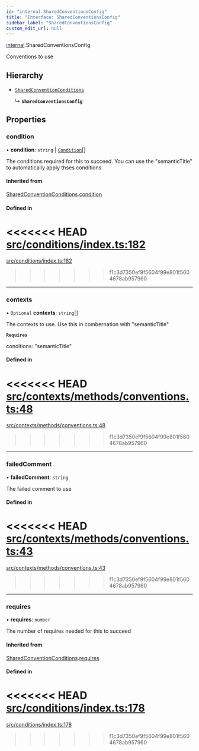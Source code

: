 ```yaml
---
id: "internal.SharedConventionsConfig"
title: "Interface: SharedConventionsConfig"
sidebar_label: "SharedConventionsConfig"
custom_edit_url: null
---
```


<!-- @format -->

[internal](../modules/internal.md).SharedConventionsConfig

Conventions to use

## Hierarchy

- [`SharedConventionConditions`](SharedConventionConditions.md)

  ↳ **`SharedConventionsConfig`**

## Properties

### condition

• **condition**: `string` \| [`Condition`](../#condition)[]

The conditions required for this to succeed. You can use the "semanticTitle" to automatically apply thses conditions

#### Inherited from

[SharedConventionConditions](SharedConventionConditions.md).[condition](SharedConventionConditions.md#condition)

#### Defined in

<<<<<<< HEAD
[src/conditions/index.ts:182](https://github.com/Resnovas/smartcloud/blob/b9e22a9/src/conditions/index.ts#L182)
=======
[src/conditions/index.ts:182](https://github.com/Resnovas/smartcloud/blob/b91f5b4/src/conditions/index.ts#L182)

> > > > > > > f1c3d7350ef9f5604f99e801f5604678ab957960

---

### contexts

• `Optional` **contexts**: `string`[]

The contexts to use. Use this in combernation with "semanticTitle"

**`Requires`**

conditions: "semanticTitle"

#### Defined in

<<<<<<< HEAD
[src/contexts/methods/conventions.ts:48](https://github.com/Resnovas/smartcloud/blob/b9e22a9/src/contexts/methods/conventions.ts#L48)
=======
[src/contexts/methods/conventions.ts:48](https://github.com/Resnovas/smartcloud/blob/b91f5b4/src/contexts/methods/conventions.ts#L48)

> > > > > > > f1c3d7350ef9f5604f99e801f5604678ab957960

---

### failedComment

• **failedComment**: `string`

The failed comment to use

#### Defined in

<<<<<<< HEAD
[src/contexts/methods/conventions.ts:43](https://github.com/Resnovas/smartcloud/blob/b9e22a9/src/contexts/methods/conventions.ts#L43)
=======
[src/contexts/methods/conventions.ts:43](https://github.com/Resnovas/smartcloud/blob/b91f5b4/src/contexts/methods/conventions.ts#L43)

> > > > > > > f1c3d7350ef9f5604f99e801f5604678ab957960

---

### requires

• **requires**: `number`

The number of requires needed for this to succeed

#### Inherited from

[SharedConventionConditions](SharedConventionConditions.md).[requires](SharedConventionConditions.md#requires)

#### Defined in

<<<<<<< HEAD
[src/conditions/index.ts:178](https://github.com/Resnovas/smartcloud/blob/b9e22a9/src/conditions/index.ts#L178)
=======
[src/conditions/index.ts:178](https://github.com/Resnovas/smartcloud/blob/b91f5b4/src/conditions/index.ts#L178)

> > > > > > > f1c3d7350ef9f5604f99e801f5604678ab957960
